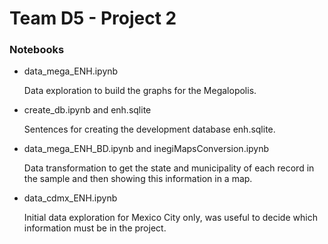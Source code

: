 # Team D5 - Project 2

### Notebooks

- data_mega_ENH.ipynb	

  Data exploration to build the graphs for the Megalopolis.


- create_db.ipynb and enh.sqlite

  Sentences for creating the development database enh.sqlite.


- data_mega_ENH_BD.ipynb and inegiMapsConversion.ipynb

  Data transformation to get the state and municipality of each record
  in the sample and then showing this information in a map.


- data_cdmx_ENH.ipynb	

  Initial data exploration for Mexico City only, was useful to decide which
  information must be in the project.